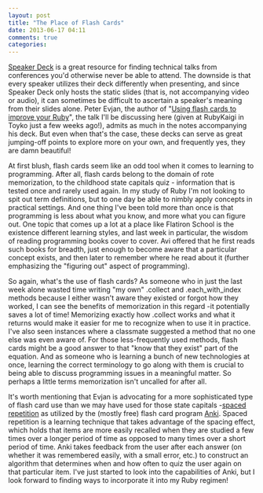 ```yaml
---
layout: post
title: "The Place of Flash Cards"
date: 2013-06-17 04:11
comments: true
categories: 
---
```


[Speaker Deck](http://www.speakerdeck.com) is a great resource for finding technical talks from conferences you'd otherwise never be able to attend. The downside is that every speaker utilizes their deck differently when presenting, and since Speaker Deck only hosts the static slides (that is, not accompanying video or audio), it can sometimes be difficult to ascertain a speaker's meaning from their slides alone. Peter Evjan, the author of "[Using flash cards to improve your Ruby](https://speakerdeck.com/evjan/using-flash-cards-to-improve-your-ruby)", the talk I'll be discussing here (given at RubyKaigi in Toyko just a few weeks ago!), admits as much in the notes accompanying his deck. But even when that's the case, these decks can serve as great jumping-off points to explore more on your own, and frequently yes, they are damn beautiful!

<script async class="speakerdeck-embed" data-slide="3" data-id="01bed5c0b80c013018cb5a7f351b6bd1" data-ratio="1.33333333333333" src="//speakerdeck.com/assets/embed.js"></script>

At first blush, flash cards seem like an odd tool when it comes to learning to programming. After all, flash cards belong to the domain of rote memorization, to the childhood state capitals quiz - information that is tested once and rarely used again. In my study of Ruby I'm not looking to spit out term definitions, but to one day be able to nimbly apply concepts in practical settings. And one thing I've been told more than once is that programming is less about what you know, and more what you can figure out. One topic that comes up a lot at a place like Flatiron School is the existence different learning styles, and last week in particular, the wisdom of reading programming books cover to cover. Avi offered that he first reads such books for breadth, just enough to become aware that a particular concept exists, and then later to remember where he read about it (further emphasizing the "figuring out" aspect of programming). 

So again, what's the use of flash cards? As someone who in just the last week alone wasted time writing "my own" .collect and .each_with_index methods because I either wasn't aware they existed or forgot how they worked, I can see the benefits of memorization in this regard -it potentially saves a lot of time! Memorizing exactly how .collect works and what it returns would make it easier for me to recognize when to use it in practice. I've also seen instances where a classmate suggested a method that no one else was even aware of. For those less-frequently used methods, flash cards might be a good answer to that "know that they exist" part of the equation. And as someone who is learning a bunch of new technologies at once, learning the correct terminology to go along with them is crucial to being able to discuss programming issues in a meaningful matter. So perhaps a little terms memorization isn't uncalled for after all.

It's worth mentioning that Evjan is advocating for a more sophisticated type of flash card use than we may have used for those state capitals -[spaced repetition](http://en.wikipedia.org/wiki/Spaced_repetition) as utilized by the (mostly free) flash card program [Anki](http://ankisrs.net/). Spaced repetition is a learning technique that takes advantage of the spacing effect, which holds that items are more easily recalled when they are studied a few times over a longer period of time as opposed to many times over a short period of time. Anki takes feedback from the user after each answer (on whether it was remembered easily, with a small error, etc.) to construct an algorithm that determines when and how often to quiz the user again on that particular item. I've just started to look into the capabilities of Anki, but I look forward to finding ways to incorporate it into my Ruby regimen!
